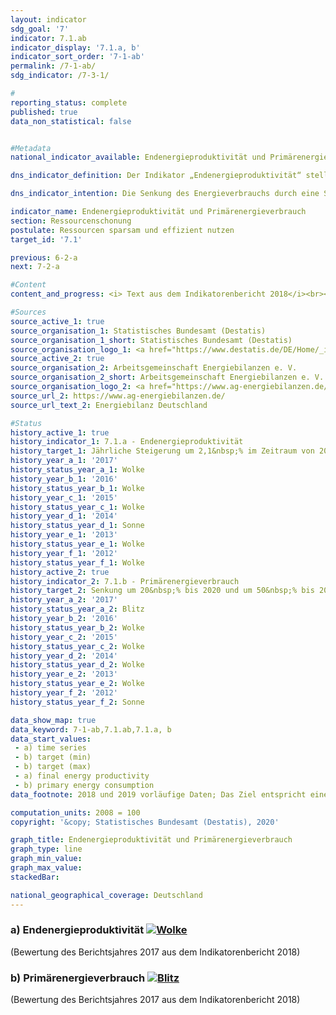 ```yaml
---                   
layout: indicator                   
sdg_goal: '7'                   
indicator: 7.1.ab                   
indicator_display: '7.1.a, b'                   
indicator_sort_order: '7-1-ab'                   
permalink: /7-1-ab/                   
sdg_indicator: /7-3-1/                   

#                   
reporting_status: complete                   
published: true                   
data_non_statistical: false                   


#Metadata                   
national_indicator_available: Endenergieproduktivität und Primärenergieverbrauch                   

dns_indicator_definition: Der Indikator „Endenergieproduktivität“ stellt die Entwicklung der Wertschöpfung je eingesetzter Einheit Endenergie dar. Der Begriff „Endenergie“ bezieht sich dabei auf den Teil der Energie, der energetisch als thermische oder elektrische Energie den Produktionsbereichen zur Herstellung von Gütern oder den privaten Haushaltengenutzt wird. <br><br>Der Indikator „Primärenergieverbrauch“ gibt an, wie viel Energie in einem Land einerseits in den Energiesektoren zur Umwandlung, andererseits in der Produktion, dem Verkehr und den privaten Haushalten verbraucht wurde.                   

dns_indicator_intention: Die Senkung des Energieverbrauchs durch eine Steigerung der Energieeffizienz ist neben dem Ausbau erneuerbarer Energien die zweite tragende Säule der Energiewende. Ziel ist es, mit möglichst wenig Energie viel wirtschaftliche Leistung zu erreichen. Energieeinsparung schont Klima und Umwelt, trägt zur Verbesserung der Versorgungssicherheit und der Wettbewerbsfähigkeit der Industrie bei.<br><br>Nach dem Energiekonzept der Bundesregierung soll die Endenergieproduktivität im Zeitraum 2008 bis 2050 jährlich um 2,1&nbsp;% erhöht werden. Gleichzeitig soll sich der Primärenergieverbrauch bis 2020 um 20&nbsp;% und bis 2050 um 50&nbsp;% gegenüber dem Jahr 2008 verringern. Diese Ziele werden auch hier zugrunde gelegt.                   

indicator_name: Endenergieproduktivität und Primärenergieverbrauch                   
section: Ressourcenschonung                   
postulate: Ressourcen sparsam und effizient nutzen                   
target_id: '7.1'                   

previous: 6-2-a                   
next: 7-2-a                   

#Content                    
content_and_progress: <i> Text aus dem Indikatorenbericht 2018</i><br><br>Endenergie- und Primärenergieverbrauch sind direkt miteinander verbunden. Der Endenergieverbrauch ergibt sich aus dem Primärenergieverbrauch abzüglich der Summe aus Umwandlungs-, Fackel- und Leitungsverlusten sowie der statistischen Differenz. <br><br>Der Primärenergieverbrauch ist die Summe aus den im Inland gewonnenen Primärenergieträgern, Vorratsentnahmen und sämtlichen importierten Energieträgern abzüglich Bevorratung, Energieexporte und Hochseebunkerungen. Wesentliche Grundlage für die Berechnung des Energieverbrauchs sind die Daten der Energiebilanzen der Arbeitsgemeinschaft Energiebilanzen (AGEB), die durch Daten aus weiteren Quellen ergänzt werden. <br><br>Die Endenergieproduktivität gibt an, wie hoch die Wertschöpfung je eingesetzter Einheit Endenergie ist. Sie stellt ein Maß für die Energieeffizienz in den Produktionsbereichen und im Energieeinsatz der privaten Haushalte dar. Einschätzungen zur Energieeffizienz in den Umwandlungsbereichen (Wirkungsgrad der Kraftwerke) oder in der Energieübertragung und -speicherung (Beseitigung von Leckagen, bessere Wärmedämmung etc.) lassen sich anhand des Indikators jedoch nicht direkt ableiten. <br><br>Die Endenergieproduktivität hat sich nach vorläufigen Ergebnissen im Zeitraum 2008 bis 2018um 16,0&nbsp;% erhöht, was einem durchschnittlichen jährlichen Anstieg von rund 1,0&nbsp;% entspricht. Damit ist das Ziel eines jährlichen Anstieges von durchschnittlich 2,1&nbsp;% bis 2050 zum jetzigen Zeitpunkt noch nicht erreicht. Gegenüber dem Vorjahr ist die Energieproduktivität 2018 um 4,4 Prozentpunkte gestiegen. Grund dafür war, dass der Endenergieverbrauch in jedem Sektor und bei den privaten Haushalten gegenüber dem Bruttoinlandsprodukt gesunken ist. <br><br>Der Primärenergieverbrauch ist im Jahr 2019 gegenüber dem Vorjahr gesunken (vorläufige Daten). Im Zeitraum 2008 bis 2019 sank der Primärenergieverbrauch nach vorläufigen Ergebnissen um 10,9&nbsp;%. Bei gleichbleibender Entwicklung wie in den vergangenen Jahren würde damit der Zielwert im Jahr 2020 nicht erreicht.                    

#Sources
source_active_1: true                           
source_organisation_1: Statistisches Bundesamt (Destatis)                           
source_organisation_1_short: Statistisches Bundesamt (Destatis)                           
source_organisation_logo_1: <a href="https://www.destatis.de/DE/Home/_inhalt.html"><img src="https://g205sdgs.github.io/sdg-indicators/public/logos/destatis.png" alt="Logo Statistisches Bundesamt (Destatis)" title="Klicken Sie hier um zu der Homepage der Organisation zu gelangen" /></a>
source_active_2: true                           
source_organisation_2: Arbeitsgemeinschaft Energiebilanzen e. V.                           
source_organisation_2_short: Arbeitsgemeinschaft Energiebilanzen e. V.                           
source_organisation_logo_2: <a href="https://www.ag-energiebilanzen.de/"><img src="https://g205sdgs.github.io/sdg-indicators/public/logos/ageb.png" alt="Logo Arbeitsgemeinschaft Energiebilanzen e. V." title="Klicken Sie hier um zu der Homepage der Organisation zu gelangen" /></a>
source_url_2: https://www.ag-energiebilanzen.de/                               
source_url_text_2: Energiebilanz Deutschland                               

#Status                   
history_active_1: true                   
history_indicator_1: 7.1.a - Endenergieproduktivität                   
history_target_1: Jährliche Steigerung um 2,1&nbsp;% im Zeitraum von 2008 – 2050
history_year_a_1: '2017'                           
history_status_year_a_1: Wolke
history_year_b_1: '2016'                           
history_status_year_b_1: Wolke
history_year_c_1: '2015'                           
history_status_year_c_1: Wolke
history_year_d_1: '2014'                           
history_status_year_d_1: Sonne
history_year_e_1: '2013'                           
history_status_year_e_1: Wolke
history_year_f_1: '2012'                           
history_status_year_f_1: Wolke
history_active_2: true                   
history_indicator_2: 7.1.b - Primärenergieverbrauch                   
history_target_2: Senkung um 20&nbsp;% bis 2020 und um 50&nbsp;% bis 2050 jeweils gegenüber 2008
history_year_a_2: '2017'                           
history_status_year_a_2: Blitz
history_year_b_2: '2016'                           
history_status_year_b_2: Wolke
history_year_c_2: '2015'                           
history_status_year_c_2: Wolke
history_year_d_2: '2014'                           
history_status_year_d_2: Wolke
history_year_e_2: '2013'                           
history_status_year_e_2: Wolke
history_year_f_2: '2012'                           
history_status_year_f_2: Sonne

data_show_map: true                   
data_keyword: 7-1-ab,7.1.ab,7.1.a, b                   
data_start_values: 
 - a) time series
 - b) target (min)
 - b) target (max)
 - a) final energy productivity
 - b) primary energy consumption                   
data_footnote: 2018 und 2019 vorläufige Daten; Das Ziel entspricht einer Steigerung der Endenergieproduktivität um jährlich 2,1&nbsp;% gegenüber 2008 bis 2050 sowie einer Senkung des Primärenergieverbrauchs um 20&nbsp;% gegenüber 2008 bis 2020 bzw. gegenüber 2008 bis 2050 (Energiekonzept)                   

computation_units: 2008 = 100                   
copyright: '&copy; Statistisches Bundesamt (Destatis), 2020'                   

graph_title: Endenergieproduktivität und Primärenergieverbrauch                   
graph_type: line                   
graph_min_value:                    
graph_max_value:                    
stackedBar:                    

national_geographical_coverage: Deutschland                   
---
```

<div>                               
  <div class="my-header">                               
    <h3>a) Endenergieproduktivität                               
      <a href= "https://sustainabledevelopment-deutschland.github.io/status/"><img src="https://g205sdgs.github.io/sdg-indicators/public/Wettersymbole/Wolke.png" title="Der Indikator entwickelt sich zwar in die gewünschte Richtung auf das Ziel zu, bei Fortsetzung der Entwicklung würde das Ziel im Zieljahr aber um mehr als 20&nbsp;% verfehlt" alt="Wolke" />                               
      </a>                               
    </h3>                               
  </div>
  <div class="my-header-note">
    <span>(Bewertung des Berichtsjahres 2017 aus dem Indikatorenbericht 2018)</span>
  </div>                               
</div>                               
<div>                               
  <div class="my-header">                               
    <h3>b) Primärenergieverbrauch                               
      <a href="https://sustainabledevelopment-deutschland.github.io/status/"><img src="https://g205sdgs.github.io/sdg-indicators/public/Wettersymbole/Blitz.png" title="Der Indikator entwickelt sich zwar in die gewünschte Richtung auf das Ziel zu, bei Fortsetzung der Entwicklung würde das Ziel im Zieljahr aber um mehr als 20&nbsp;% verfehlt" alt="Blitz" />                               
      </a>                               
    </h3>                               
  </div>
  <div class="my-header-note">
    <span>(Bewertung des Berichtsjahres 2017 aus dem Indikatorenbericht 2018)</span>
  </div>                               
</div>